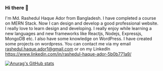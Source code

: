 ### Hi there 👋

I'm Md. Rashedul Haque Ador from Bangladesh. I have completed a course on MERN Stack. Now I can design and develop a good professional website. I really love to learn design and developing. I really enjoy while learning a new languages and new frameworks like Reactjs, Nodejs, Expressjs, MongoDB etc. I also have some knowledge on WordPress. I have created some projects on wordpress. You can contact me via my email rashedul.haque.ador1@gmail.com or on my LinkedIn https://www.linkedin.com/in/rashedul-haque-ador-5b0b771a9/

[![Anurag's GitHub stats](https://github-readme-stats.vercel.app/api?username=ador27)](https://github.com/anuraghazra/github-readme-stats)
